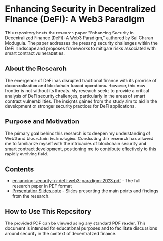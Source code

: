 # Enhancing Security in Decentralized Finance (DeFi): A Web3 Paradigm

This repository hosts the research paper "Enhancing Security in Decentralized Finance (DeFi): A Web3 Paradigm," authored by Sai Charan Modugula. The paper addresses the pressing security challenges within the DeFi landscape and proposes frameworks to mitigate risks associated with smart contract vulnerabilities.

## About the Research

The emergence of DeFi has disrupted traditional finance with its promise of decentralization and blockchain-based operations. However, this new frontier is not without its threats. My research seeks to provide a critical analysis of DeFi security challenges, particularly in the areas of smart contract vulnerabilities. The insights gained from this study aim to aid in the development of stronger security practices for DeFi applications.

## Purpose and Motivation

The primary goal behind this research is to deepen my understanding of Web3 and blockchain technologies. Conducting this research has allowed me to familiarize myself with the intricacies of blockchain security and smart contract development, positioning me to contribute effectively to this rapidly evolving field.

## Contents

- [enhancing-security-in-defi-web3-paradigm-2023.pdf](/paper/enhancing-security-in-defi-web3-paradigm-2023.pdf) - The full research paper in PDF format.
- [Presentation Slides.pptx](/slides/Presentation%20Slides.pptx) - Slides presenting the main points and findings from the research.

## How to Use This Repository

The provided PDF can be viewed using any standard PDF reader. This document is intended for educational purposes and to facilitate discussions around security in the context of decentralized finance.